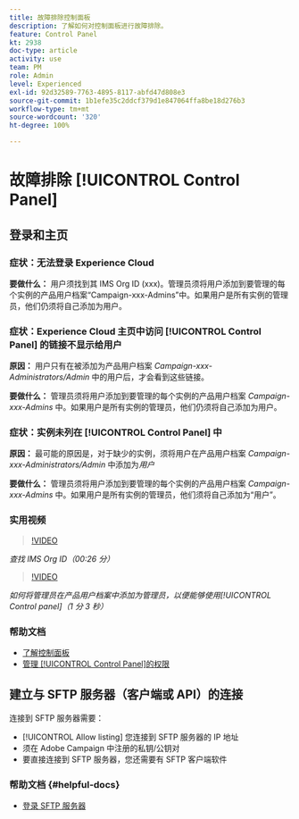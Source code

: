 ```yaml
---
title: 故障排除控制面板
description: 了解如何对控制面板进行故障排除。
feature: Control Panel
kt: 2938
doc-type: article
activity: use
team: PM
role: Admin
level: Experienced
exl-id: 92d32589-7763-4895-8117-abfd47d808e3
source-git-commit: 1b1efe35c2ddcf379d1e847064ffa8be18d276b3
workflow-type: tm+mt
source-wordcount: '320'
ht-degree: 100%

---
```


# 故障排除 [!UICONTROL Control Panel]

## 登录和主页

### 症状：无法登录 Experience Cloud

**要做什么：**
用户须找到其 IMS Org ID (xxx)。管理员须将用户添加到要管理的每个实例的产品用户档案“Campaign-xxx-Admins”中。如果用户是所有实例的管理员，他们仍须将自己添加为用户。

### 症状：Experience Cloud 主页中访问 [!UICONTROL Control Panel] 的链接不显示给用户

**原因：**
用户只有在被添加为产品用户档案 _Campaign-xxx-Administrators/Admin_ 中的用户后，才会看到这些链接。

**要做什么：**
管理员须将用户添加到要管理的每个实例的产品用户档案 _Campaign-xxx-Admins_ 中。如果用户是所有实例的管理员，他们仍须将自己添加为用户。

### 症状：实例未列在 [!UICONTROL Control Panel] 中

**原因：**
最可能的原因是，对于缺少的实例，须将用户在产品用户档案 _Campaign-xxx-Administrators/Admin_ 中添加为&#x200B;*用户*

**要做什么：**
管理员须将用户添加到要管理的每个实例的产品用户档案 _Campaign-xxx-Admins_ 中。如果用户是所有实例的管理员，他们须将自己添加为“用户”。

### 实用视频

>[!VIDEO](https://video.tv.adobe.com/v/27183?quality=12&learn=0n)

*查找 IMS Org ID（00:26 分）*

>[!VIDEO](https://video.tv.adobe.com/v/27147?quality=12&learn=0n)

*如何将管理员在产品用户档案中添加为管理员，以便能够使用[!UICONTROL Control panel]（1 分 3 秒）*

### 帮助文档

* [了解控制面板](https://experienceleague.adobe.com/docs/control-panel/using/control-panel-home.html?lang=zh-Hans)
* [管理 [!UICONTROL Control Panel]的权限](https://experienceleague.adobe.com/docs/control-panel/using/control-panel-home.html?lang=zh-Hans)

## 建立与 SFTP 服务器（客户端或 API）的连接

连接到 SFTP 服务器需要：

* [!UICONTROL Allow listing] 您连接到 SFTP 服务器的 IP 地址
* 须在 Adobe Campaign 中注册的私钥/公钥对
* 要直接连接到 SFTP 服务器，您还需要有 SFTP 客户端软件

### 帮助文档 {#helpful-docs}

* [登录 SFTP 服务器](https://experienceleague.adobe.com/docs/control-panel/using/control-panel-home.html?lang=zh-Hans)
